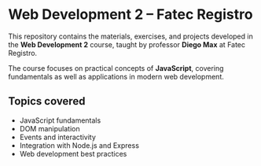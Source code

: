 # Web Development 2 – Fatec Registro  

This repository contains the materials, exercises, and projects developed in the **Web Development 2** course, taught by professor **Diego Max** at Fatec Registro.  

The course focuses on practical concepts of **JavaScript**, covering fundamentals as well as applications in modern web development.  

## Topics covered  
- JavaScript fundamentals  
- DOM manipulation  
- Events and interactivity  
- Integration with Node.js and Express  
- Web development best practices  

